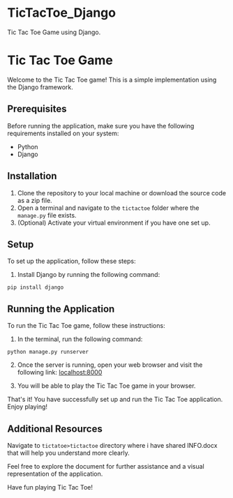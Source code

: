 # TicTacToe_Django
Tic Tac Toe Game using Django.


# Tic Tac Toe Game

Welcome to the Tic Tac Toe game! This is a simple implementation using the Django framework.

## Prerequisites

Before running the application, make sure you have the following requirements installed on your system:

- Python
- Django

## Installation

1. Clone the repository to your local machine or download the source code as a zip file.
2. Open a terminal and navigate to the `tictactoe` folder where the `manage.py` file exists.
3. (Optional) Activate your virtual environment if you have one set up.

## Setup

To set up the application, follow these steps:

1. Install Django by running the following command:

  `pip install django`


## Running the Application

To run the Tic Tac Toe game, follow these instructions:

1. In the terminal, run the following command:

  `python manage.py runserver`


2. Once the server is running, open your web browser and visit the following link: [localhost:8000](http://localhost:8000)

3. You will be able to play the Tic Tac Toe game in your browser.

That's it! You have successfully set up and run the Tic Tac Toe application. Enjoy playing!

## Additional Resources

Navigate to `tictatoe>tictactoe` directory where i have shared INFO.docx that will help you understand more clearly.

Feel free to explore the document for further assistance and a visual representation of the application.

Have fun playing Tic Tac Toe!
